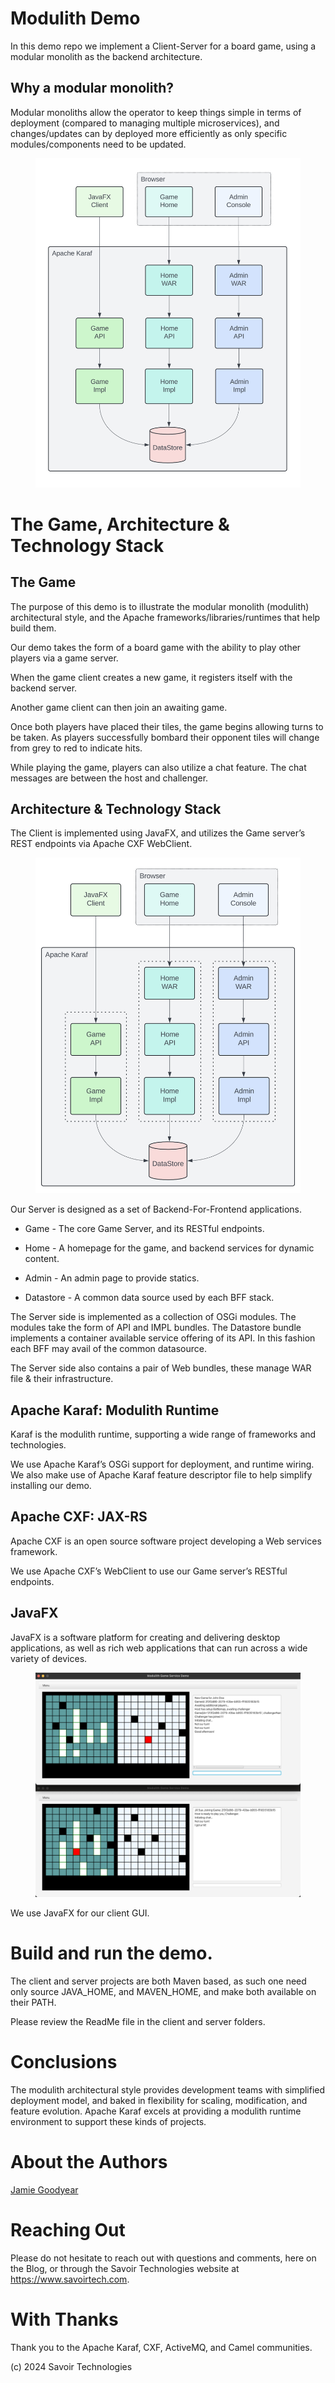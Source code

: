 # Modulith Demo

In this demo repo we implement a Client-Server for a board game, using a
modular monolith as the backend architecture.

## Why a modular monolith?

Modular monoliths allow the operator to keep things simple in terms of
deployment (compared to managing multiple microservices), and
changes/updates can by deployed more efficiently as only specific
modules/components need to be updated.

<figure>
<img src="./assets/images/ModulithDiagram.png" alt="Modulith" />
</figure>

# The Game, Architecture & Technology Stack

## The Game

The purpose of this demo is to illustrate the modular monolith
(modulith) architectural style, and the Apache
frameworks/libraries/runtimes that help build them.

Our demo takes the form of a board game with the ability to play other
players via a game server.

When the game client creates a new game, it registers itself with the
backend server.

Another game client can then join an awaiting game.

Once both players have placed their tiles, the game begins allowing
turns to be taken. As players successfully bombard their opponent tiles
will change from grey to red to indicate hits.

While playing the game, players can also utilize a chat feature. The
chat messages are between the host and challenger.

## Architecture & Technology Stack

The Client is implemented using JavaFX, and utilizes the Game server’s
REST endpoints via Apache CXF WebClient.

<figure>
<img src="./assets/images/BFF.png" alt="BFF" />
</figure>

Our Server is designed as a set of Backend-For-Frontend applications.

- Game - The core Game Server, and its RESTful endpoints.

- Home - A homepage for the game, and backend services for dynamic
  content.

- Admin - An admin page to provide statics.

- Datastore - A common data source used by each BFF stack.

The Server side is implemented as a collection of OSGi modules. The
modules take the form of API and IMPL bundles. The Datastore bundle
implements a container available service offering of its API. In this
fashion each BFF may avail of the common datasource.

The Server side also contains a pair of Web bundles, these manage WAR
file & their infrastructure.

## Apache Karaf: Modulith Runtime

Karaf is the modulith runtime, supporting a wide range of frameworks and
technologies.

We use Apache Karaf’s OSGi support for deployment, and runtime wiring.
We also make use of Apache Karaf feature descriptor file to help
simplify installing our demo.

## Apache CXF: JAX-RS

Apache CXF is an open source software project developing a Web services
framework.

We use Apache CXF’s WebClient to use our Game server’s RESTful
endpoints.

## JavaFX

JavaFX is a software platform for creating and delivering desktop
applications, as well as rich web applications that can run across a
wide variety of devices.

<figure>
<img src="./assets/images/GamePlay.png" alt="GamePlay" />
</figure>

We use JavaFX for our client GUI.

# Build and run the demo.

The client and server projects are both Maven based, as such one need
only source JAVA_HOME, and MAVEN_HOME, and make both available on their
PATH.

Please review the ReadMe file in the client and server folders.

# Conclusions

The modulith architectural style provides development teams with
simplified deployment model, and baked in flexibility for scaling,
modification, and feature evolution. Apache Karaf excels at providing a
modulith runtime environment to support these kinds of projects.

# About the Authors

[Jamie
Goodyear](https://github.com/savoirtech/blogs/blob/main/authors/JamieGoodyear.md)

# Reaching Out

Please do not hesitate to reach out with questions and comments, here on
the Blog, or through the Savoir Technologies website at
<https://www.savoirtech.com>.

# With Thanks

Thank you to the Apache Karaf, CXF, ActiveMQ, and Camel communities.

\(c\) 2024 Savoir Technologies
